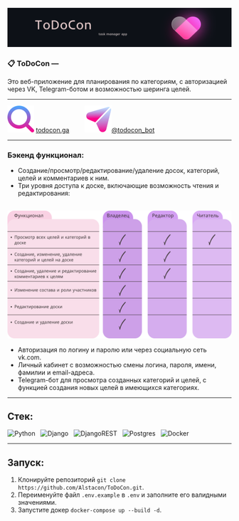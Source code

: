 ![logo](./readme_assets/logo2.svg)
### 📋 ToDoCon —
Это веб-приложение для планирования по категориям, с авторизацией через VK, Telegram-ботом и возможностью шеринга целей.

___

![google](./readme_assets/google.svg) [todocon.ga](http://todocon.ga)&nbsp;&nbsp;&nbsp;&nbsp;&nbsp;&nbsp;&nbsp;&nbsp;
![telegram](./readme_assets/telegram.svg)[@todocon_bot](https://t.me/todocon_bot)
___
### Бэкенд функционал:
- Создание/просмотр/редактирование/удаление досок, категорий, целей и комментариев к ним.
- Три уровня доступа к доске, включающие возможность чтения и редактирования:

&nbsp;&nbsp;&nbsp;&nbsp;![table](./readme_assets/permission_table.svg)

- Авторизация по логину и паролю или через социальную сеть vk.com.
- Личный кабинет с возможностью смены логина, пароля, имени, фамилии и email-адреса.
- Telegram-бот для просмотра созданных категорий и целей, с функцией создания новых целей в имеющихся категориях.

___
## Стек:
![Python](https://img.shields.io/badge/%20-PYTHON-C083E5)&nbsp;&nbsp;
![Django](https://img.shields.io/badge/-DJANGO-EB66A5)&nbsp;&nbsp;
![DjangoREST](https://img.shields.io/badge/%20-DJANGO--REST-C083E5)&nbsp;&nbsp;
![Postgres](https://img.shields.io/badge/%20-POSTGRES-EB66A5)&nbsp;&nbsp;
![Docker](https://img.shields.io/badge/%20-DOCKER-C083E5)&nbsp;&nbsp;
___


## Запуск:
1) Клонируйте репозиторий
`git clone https://github.com/Alstacon/ToDoCon.git`.
2) Переименуйте файл `.env.example` в `.env` и заполните его валидными значениями.
3) Запустите докер `docker-compose up --build -d`.
